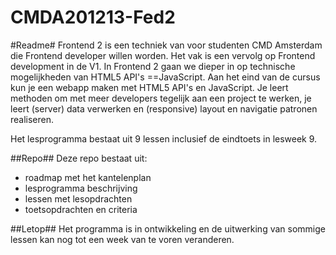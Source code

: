 CMDA201213-Fed2
===============

#Readme#
Frontend 2 is een techniek van voor studenten CMD Amsterdam die Frontend developer willen worden.
Het vak is een vervolg op Frontend development in de V1. 
In Frontend 2 gaan we dieper in op technische mogelijkheden van HTML5 API's ==JavaScript. 
Aan het eind van de cursus kun je een webapp maken met HTML5 API's en JavaScript.   Je leert methoden om met meer developers tegelijk aan een project te werken, je leert (server) data verwerken en (responsive) layout en navigatie patronen realiseren.

Het lesprogramma bestaat uit 9 lessen inclusief de eindtoets in lesweek 9. 

##Repo##
Deze repo bestaat uit:

- roadmap met het kantelenplan
- lesprogramma beschrijving
- lessen met lesopdrachten
- toetsopdrachten en criteria


##Letop##
Het programma is in ontwikkeling en de uitwerking van sommige lessen kan nog tot een week van te voren veranderen.

